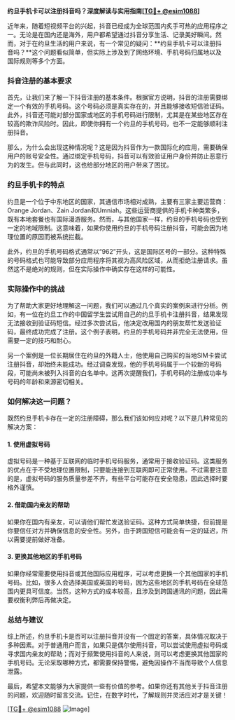 **约旦手机卡可以注册抖音吗？深度解读与实用指南[[TG💪+ @esim1088](https://t.me/s/esim1088)]**

近年来，随着短视频平台的兴起，抖音已经成为全球范围内炙手可热的应用程序之一。无论是在国内还是海外，用户都希望通过抖音分享生活、记录美好瞬间。然而，对于在约旦生活的用户来说，有一个常见的疑问：**约旦手机卡可以注册抖音吗？**这个问题看似简单，但实际上涉及到了网络环境、手机号码归属地以及国际规则等多个方面。

### 抖音注册的基本要求

首先，让我们来了解一下抖音注册的基本条件。根据官方说明，抖音的注册需要绑定一个有效的手机号码。这个号码必须是真实存在的，并且能够接收短信验证码。此外，抖音还可能对部分国家或地区的手机号码进行限制，尤其是在某些地区存在较高的欺诈风险时。因此，即使你拥有一个约旦的手机号码，也不一定能够顺利注册抖音。

那么，为什么会出现这种情况呢？这是因为抖音作为一款国际化的应用，需要确保用户的账号安全性。通过绑定手机号码，抖音可以有效验证用户身份并防止恶意行为的发生。但与此同时，这也给部分地区的用户带来了困扰。

### 约旦手机卡的特点

约旦是一个位于中东地区的国家，其通信市场相对成熟，主要有三家主要运营商：Orange Jordan、Zain Jordan和Umniah。这些运营商提供的手机卡种类繁多，既有本地套餐也有国际漫游服务。然而，与其他国家一样，约旦的手机号码也受到一定的地域限制。这意味着，如果你使用约旦的手机号码注册抖音，可能会因为地理位置的原因而被系统拦截。

此外，约旦的手机号码格式通常以“962”开头，这是国际区号的一部分。这种特殊的号码格式也可能导致部分应用程序将其视为高风险区域，从而拒绝注册请求。虽然这不是绝对的规则，但在实际操作中确实存在这样的可能性。

### 实际操作中的挑战

为了帮助大家更好地理解这一问题，我们可以通过几个真实的案例来进行分析。例如，有一位在约旦工作的中国留学生尝试用自己的约旦手机卡注册抖音，结果发现无法接收到验证码短信。经过多次尝试后，他决定改用国内的朋友帮忙发送验证码，最终成功完成了注册。这个例子表明，约旦的手机号码并非完全无法使用，但需要一定的技巧和耐心。

另一个案例是一位长期居住在约旦的外籍人士，他使用自己购买的当地SIM卡尝试注册抖音，却始终未能成功。经过调查发现，他的手机号码属于一个较新的号码段，可能尚未被列入抖音的白名单中。这再次提醒我们，手机号码的注册成功率与号码的年龄和来源密切相关。

### 如何解决这一问题？

既然约旦手机卡存在一定的注册障碍，那么我们该如何应对呢？以下是几种常见的解决方案：

#### 1. 使用虚拟号码
虚拟号码是一种基于互联网的临时手机号码服务，通常用于接收验证码。这类服务的优点在于不受地理位置限制，只要能连接到互联网即可正常使用。不过需要注意的是，虚拟号码的服务质量参差不齐，有些平台可能存在安全隐患，因此选择时要格外谨慎。

#### 2. 借助国内亲友的帮助
如果你在国内有亲友，可以请他们帮忙发送验证码。这种方式简单快捷，但前提是你要信任对方并确保信息的安全性。另外，由于跨国短信可能会有一定的延迟，所以需要提前做好准备。

#### 3. 更换其他地区的手机号码
如果你经常需要使用抖音或其他国际应用程序，可以考虑更换一个其他国家的手机号码。比如，很多人会选择美国或英国的号码，因为这些地区的手机号码在全球范围内更具可信度。当然，这种方式的成本较高，且涉及到跨国通讯的问题，因此需要权衡利弊后再做决定。

### 总结与建议

综上所述，约旦手机卡是否可以注册抖音并没有一个固定的答案，具体情况取决于多种因素。对于普通用户而言，如果只是偶尔使用抖音，可以尝试使用虚拟号码或寻求国内亲友的帮助；而对于频繁使用抖音的人来说，则可以考虑更换其他国家的手机号码。无论采取哪种方式，都需要保持警惕，避免因操作不当而导致个人信息泄露。

最后，希望本文能够为大家提供一些有价值的参考。如果你还有其他关于抖音注册的问题，欢迎随时留言交流。记住，在数字时代，了解规则并灵活应对才是关键！

[[TG💪+ @esim1088](https://t.me/s/esim1088) ![Image](https://i.postimg.cc/4NQfJmqS/Snipaste-2025-05-13-00-14-12.png)]